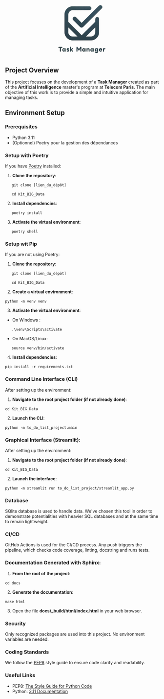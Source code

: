 ![task_manager_logo](assets/img/logo.png)

## Project Overview

This project focuses on the development of a __Task Manager__ created as part of the  __Artificial Intelligence__ master's program at  __Telecom Paris__. The main objective of this work is to provide a simple and intuitive application for managing tasks.

## Environment Setup

### Prerequisites

- Python 3.11
- (Optionnel) Poetry pour la gestion des dépendances


### Setup with Poetry

If you have [Poetry](https://python-poetry.org/) installed:

1. **Clone the repository**:
```
   git clone [lien_du_dépôt]
```
```
   cd Kit_BIG_Data
```

2. **Install dependencies**:
```
   poetry install
```

3. **Activate the virtual environment**:
```
   poetry shell
```

### Setup wit Pip

If you are not using Poetry:

1. **Clone the repository**:
```
   git clone [lien_du_dépôt]
```
```
   cd Kit_BIG_Data
```

2. **Create a virtual environment**:
```
python -m venv venv
```

3. **Activate the virtual environment**:
- On Windows :
```
   .\venv\Scripts\activate
```

- On MacOS/Linux:
```
   source venv/bin/activate
```

4. **Install dependencies**:
```
pip install -r requirements.txt
```

### Command Line Interface (CLI)

After setting up the environment:

1. **Navigate to the root project folder (if not already done)**:
```
cd Kit_BIG_Data
```

2. **Launch the CLI**:
```
python -m to_do_list_project.main
```

### Graphical Interface (Streamlit):

After setting up the environment:

1. **Navigate to the root project folder (if not already done)**:
```
cd Kit_BIG_Data
```

2. **Launch the interface**:
```
python -m streamlit run to_do_list_project/streamlit_app.py
```

### Database

SQlite database is used to handle data.
We've chosen this tool in order to demonstrate potentialities with heavier SQL databases and at the same time to remain lightweight.

### CI/CD

GitHub Actions is used for the CI/CD process.
Any push triggers the pipeline, which checks code coverage, linting, docstring and runs tests.

### Documentation Generated with Sphinx:

1. **From the root of the project**:
```
cd docs
```

2. **Generate the documentation**:
```
make html
```

3. Open the file **docs/_build/html/index.html** in your web browser.

### Security

Only recognized packages are used into this project.
No environment variables are needed.

### Coding Standards

We follow the [PEP8](https://peps.python.org/pep-0008/) style guide to ensure code clarity and readability.


### Useful Links

- PEP8: [The Style Guide for Python Code](https://peps.python.org/pep-0008/)
- Python: [3.11 Documentation](https://docs.python.org/3.11/)
